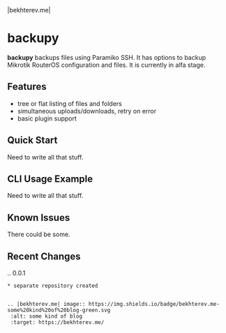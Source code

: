 |bekhterev.me| 

backupy
========

**backupy** backups files using Paramiko SSH. It has options to backup Mikrotik RouterOS configuration and files. It is currently in alfa stage.

Features
------------

- tree or flat listing of files and folders
- simultaneous uploads/downloads, retry on error
- basic plugin support


Quick Start
-----------

Need to write all that stuff.

CLI Usage Example
-----------------

Need to write all that stuff.

Known Issues
------------

There could be some.


Recent Changes
--------------
..
  0.0.1
  ~~~~~
  * separate repository created
 

.. |bekhterev.me| image:: https://img.shields.io/badge/bekhterev.me-some%20kind%20of%20blog-green.svg
   :alt: some kind of blog
   :target: https://bekhterev.me/
